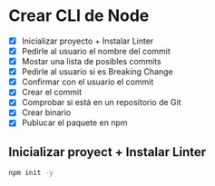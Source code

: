 # Crear CLI de Node

- [x] Inicializar proyecto + Instalar Linter
- [x] Pedirle al usuario el nombre del commit
- [x] Mostar una lista de posibles commits
- [x] Pedirle al usuario si es Breaking Change
- [x] Confirmar con el usuario el commit
- [x] Crear el commit
- [x] Comprobar si está en un repositorio de Git
- [x] Crear binario
- [x] Publucar el paquete en npm

## Inicializar proyect + Instalar Linter

```bash
npm init -y
```
